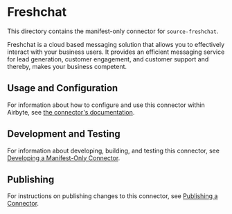 # Freshchat
This directory contains the manifest-only connector for `source-freshchat`.

Freshchat is a cloud based messaging solution that allows you to effectively interact with your business users. It provides an efficient messaging service for lead generation, customer engagement, and customer support and thereby, makes your business competent.

## Usage and Configuration

For information about how to configure and use this connector within Airbyte, see [the connector's documentation](https://docs.airbyte.com/integrations/sources/freshchat).

## Development and Testing

For information about developing, building, and testing this connector, see [Developing a Manifest-Only Connector](https://docs.airbyte.com/connector-development/connector-builder-ui/overview).

## Publishing

For instructions on publishing changes to this connector, see [Publishing a Connector](https://docs.airbyte.com/contributing-to-airbyte/change-cdk-connector/#publishing-a-new-version-of-a-connector).

